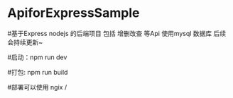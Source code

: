 # ApiforExpressSample
#基于Express nodejs 的后端项目 包括 增删改查 等Api 使用mysql 数据库 后续会持续更新~

#启动：npm run dev

#打包: npm run build

#部署可以使用 ngix / 
